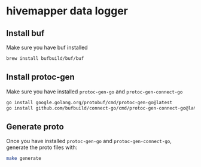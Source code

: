 # hivemapper data logger

## Install buf
Make sure you have buf installed
```bash
brew install bufbuild/buf/buf
```

## Install protoc-gen
Make sure you have installed `protoc-gen-go` and `protoc-gen-connect-go`
```bash
go install google.golang.org/protobuf/cmd/protoc-gen-go@latest
go install github.com/bufbuild/connect-go/cmd/protoc-gen-connect-go@latest
```

## Generate proto
Once you have installed `protoc-gen-go` and `protoc-gen-connect-go`, generate the proto files with:
```bash
make generate
```
